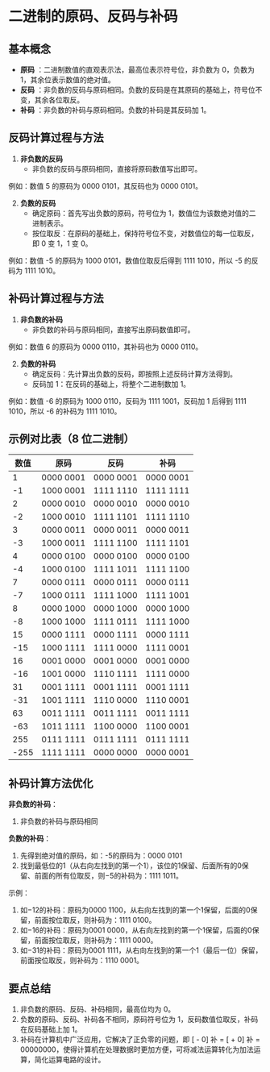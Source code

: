 # 二进制的原码、反码与补码

## 基本概念

  * **原码** ：二进制数值的直观表示法，最高位表示符号位，非负数为 0，负数为 1，其余位表示数值的绝对值。
  * **反码** ：非负数的反码与原码相同。负数的反码是在其原码的基础上，符号位不变，其余各位取反。
  * **补码** ：非负数的补码与原码相同。负数的补码是其反码加 1。

## 反码计算过程与方法

  1. **非负数的反码**
     * 非负数的反码与原码相同，直接将原码数值写出即可。

例如：数值 5 的原码为 0000 0101，其反码也为 0000 0101。

  2. **负数的反码**
     * 确定原码：首先写出负数的原码，符号位为 1，数值位为该数绝对值的二进制表示。
     * 按位取反：在原码的基础上，保持符号位不变，对数值位的每一位取反，即 0 变 1，1 变 0。

例如：数值 -5 的原码为 1000 0101，数值位取反后得到 1111 1010，所以 -5 的反码为 1111 1010。

## 补码计算过程与方法

  1. **非负数的补码**
     * 非负数的补码与原码相同，直接写出原码数值即可。

例如：数值 6 的原码为 0000 0110，其补码也为 0000 0110。

  2. **负数的补码**
     * 确定反码：先计算出负数的反码，即按照上述反码计算方法得到。
     * 反码加 1：在反码的基础上，将整个二进制数加 1。

例如：数值 -6 的原码为 1000 0110，反码为 1111 1001，反码加 1 后得到 1111 1010，所以 -6 的补码为 1111 1010。

## 示例对比表（8 位二进制）

| 数值 | 原码      | 反码      | 补码      |
| ---- | --------- | --------- | --------- |
| 1    | 0000 0001 | 0000 0001 | 0000 0001 |
| -1   | 1000 0001 | 1111 1110 | 1111 1111 |
| 2    | 0000 0010 | 0000 0010 | 0000 0010 |
| -2   | 1000 0010 | 1111 1101 | 1111 1110 |
| 3    | 0000 0011 | 0000 0011 | 0000 0011 |
| -3   | 1000 0011 | 1111 1100 | 1111 1101 |
| 4    | 0000 0100 | 0000 0100 | 0000 0100 |
| -4   | 1000 0100 | 1111 1011 | 1111 1100 |
| 7    | 0000 0111 | 0000 0111 | 0000 0111 |
| -7   | 1000 0111 | 1111 1000 | 1111 1001 |
| 8    | 0000 1000 | 0000 1000 | 0000 1000 |
| -8   | 1000 1000 | 1111 0111 | 1111 1000 |
| 15   | 0000 1111 | 0000 1111 | 0000 1111 |
| -15  | 1000 1111 | 1111 0000 | 1111 0001 |
| 16   | 0001 0000 | 0001 0000 | 0001 0000 |
| -16  | 1001 0000 | 1110 1111 | 1111 0000 |
| 31   | 0001 1111 | 0001 1111 | 0001 1111 |
| -31  | 1001 1111 | 1110 0000 | 1110 0001 |
| 63   | 0011 1111 | 0011 1111 | 0011 1111 |
| -63  | 1011 1111 | 1100 0000 | 1100 0001 |
| 255  | 0111 1111 | 0111 1111 | 0111 1111 |
| -255 | 1111 1111 | 0000 0000 | 0000 0001 |

## 补码计算方法优化

**非负数的补码**：

1. 非负数的补码与原码相同


**负数的补码**：

1. 先得到绝对值的原码，如：-5的原码为：0000 0101
2. 找到最低位的1（从右向左找到的第一个1），该位的1保留、后面所有的0保留、前面的所有位取反，则$-5$的补码为：1111 1011。

示例：

1. 如$-12$的补码：原码为0000 1100，从右向左找到的第一个1保留，后面的0保留，前面按位取反，则补码为：1111 0100。
2. 如$-16$的补码：原码为0001 0000，从右向左找到的第一个1保留，后面的0保留，前面按位取反，则补码为：1111 0000。
3. 如$-31$的补码：原码为0001 1111，从右向左找到的第一个1（最后一位）保留，前面按位取反，则补码为：1110 0001。


## 要点总结

  1. 非负数的原码、反码、补码相同，最高位均为 0。
  2. 负数的原码、反码、补码各不相同，原码符号位为 1，反码数值位取反，补码在反码基础上加 1。
  3. 补码在计算机中广泛应用，它解决了正负零的问题，即 [ - 0] 补 = [ + 0] 补 = 00000000，使得计算机在处理数据时更加方便，可将减法运算转化为加法运算，简化运算电路的设计。

